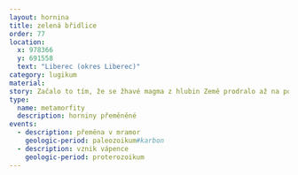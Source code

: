 ```yaml
---
layout: hornina
title: zelená břidlice
order: 77
location:
  x: 978366
  y: 691558
  text: "Liberec (okres Liberec)"
category: lugikum
material: 
story: Začalo to tím, že se žhavé magma z hlubin Země prodralo až na povrch. Nevíme přesně, kdy se to stalo - jisté je, že to muselo být dříve než v devonu. Vznikaly vulkány, z nichž při erupcích vytékala láva a vyletovaly sopečné bomby a prach. Magma bylo bazické - obsahovalo málo SiO2. Ztuhnutím lávy proto vznikaly bazaltoidní horniny (čediče a čedičům podobné). Ze sopečných bomb a popela vznikaly bazické tufy. Pozdějí nastalo vrásnění, které zatlačilo vyvřeliny hluboko pod povrch Země, kde je vysoká teplota a velký tlak. Hornina se novým podmínkám přizpůsobila - změnilo se její minerální složení a struktura - vzniknul amfibolit.
type:
  name: metamorfity
  description: horniny přeměněné
events:
  - description: přeměna v mramor
    geologic-period: paleozoikum#karbon
  - description: vznik vápence
    geologic-period: proterozoikum
---
```

